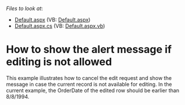 <!-- default file list -->
*Files to look at*:

* [Default.aspx](./CS/WebSite/Default.aspx) (VB: [Default.aspx](./VB/WebSite/Default.aspx))
* [Default.aspx.cs](./CS/WebSite/Default.aspx.cs) (VB: [Default.aspx.vb](./VB/WebSite/Default.aspx.vb))
<!-- default file list end -->
# How to show the alert message if editing is not allowed


<p>This example illustrates how to cancel the edit request and show the message in case the current record is not available for editing. In the current example, the OrderDate of the edited row should be earlier than  8/8/1994.</p>

<br/>


